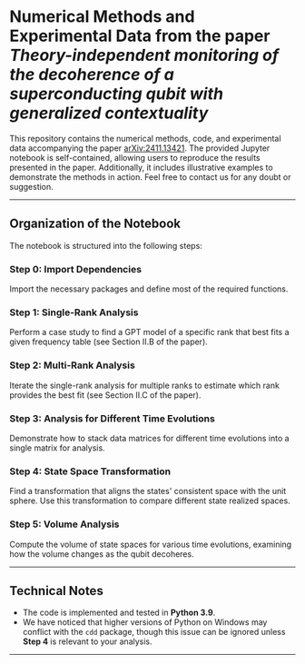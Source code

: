 # Numerical Methods and Experimental Data from the paper *Theory-independent monitoring of the decoherence of a superconducting qubit with generalized contextuality*

This repository contains the numerical methods, code, and experimental data accompanying the paper [arXiv:2411.13421](https://arxiv.org/abs/2411.13421). The provided Jupyter notebook is self-contained, allowing users to reproduce the results presented in the paper. Additionally, it includes illustrative examples to demonstrate the methods in action. Feel free to contact us for any doubt or suggestion.

---

## Organization of the Notebook

The notebook is structured into the following steps:

### **Step 0**: Import Dependencies  
Import the necessary packages and define most of the required functions.

### **Step 1**: Single-Rank Analysis  
Perform a case study to find a GPT model of a specific rank that best fits a given frequency table (see Section II.B of the paper).

### **Step 2**: Multi-Rank Analysis  
Iterate the single-rank analysis for multiple ranks to estimate which rank provides the best fit (see Section II.C of the paper).

### **Step 3**: Analysis for Different Time Evolutions  
Demonstrate how to stack data matrices for different time evolutions into a single matrix for analysis.

### **Step 4**: State Space Transformation  
Find a transformation that aligns the states' consistent space with the unit sphere. Use this transformation to compare different state realized spaces.

### **Step 5**: Volume Analysis  
Compute the volume of state spaces for various time evolutions, examining how the volume changes as the qubit decoheres.

---

## Technical Notes

- The code is implemented and tested in **Python 3.9**.  
- We have noticed that higher versions of Python on Windows may conflict with the `cdd` package, though this issue can be ignored unless **Step 4** is relevant to your analysis.

---
